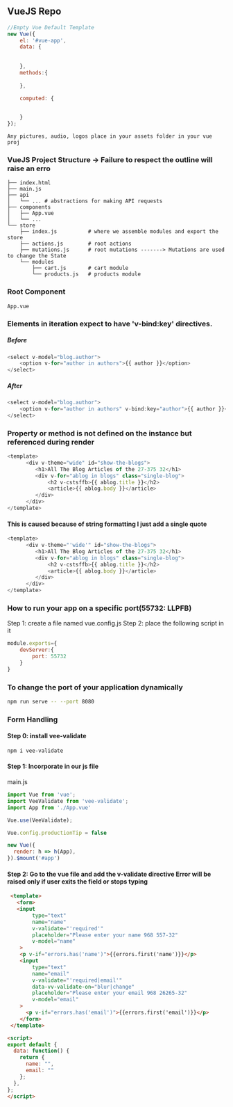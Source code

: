 ## VueJS Repo
```javascript
//Empty Vue Default Template
new Vue({
	el: '#vue-app',
	data: {
		
		
	},
	methods:{
	 
	},

	computed: {
		

	}
});
```
```
Any pictures, audio, logos place in your assets folder in your vue proj
```


### VueJS Project Structure -> Failure to respect the outline will raise an erro
```
├── index.html
├── main.js
├── api
│   └── ... # abstractions for making API requests
├── components
│   ├── App.vue
│   └── ...
└── store
    ├── index.js          # where we assemble modules and export the store
    ├── actions.js        # root actions
    ├── mutations.js      # root mutations -------> Mutations are used to change the State
    └── modules
        ├── cart.js       # cart module
        └── products.js   # products module
```

### Root Component
```
App.vue
```

### Elements in iteration expect to have 'v-bind:key' directives.
##### Before
```js
<select v-model="blog.author">
    <option v-for="author in authors">{{ author }}</option>
</select>
```
##### After
```js
<select v-model="blog.author">
    <option v-for="author in authors" v-bind:key="author">{{ author }}</option>
</select>
```

### Property or method is not defined on the instance but referenced during render
```js
<template>
      <div v-theme="wide" id="show-the-blogs">
         <h1>All The Blog Articles of the 27-375 32</h1>
         <div v-for="ablog in blogs" class="single-blog">
             <h2 v-cstsffb>{{ ablog.title }}</h2>
             <article>{{ ablog.body }}</article>
         </div>
      </div>
</template>
```

#### This is caused because of string formatting I just add a single quote
```js
<template>
      <div v-theme="'wide'" id="show-the-blogs">
         <h1>All The Blog Articles of the 27-375 32</h1>
         <div v-for="ablog in blogs" class="single-blog">
             <h2 v-cstsffb>{{ ablog.title }}</h2>
             <article>{{ ablog.body }}</article>
         </div>
      </div>
</template>
```


### How to run your app on a specific port(55732: LLPFB)
Step 1: create a file named vue.config.js
Step 2: place the following script in it
```js
module.exports={
	devServer:{
		port: 55732
	}
}
```

### To change the port of your application dynamically
```bash
npm run serve -- --port 8080
```


### Form Handling

#### Step 0: install vee-validate
```bash
npm i vee-validate
```

#### Step 1: Incorporate in our js file
main.js
```js
import Vue from 'vue';
import VeeValidate from 'vee-validate';
import App from './App.vue'

Vue.use(VeeValidate);

Vue.config.productionTip = false

new Vue({
  render: h => h(App),
}).$mount('#app')
```

#### Step 2: Go to the vue file and add the v-validate directive Error will be raised only if user exits the field or stops typing

```html
 <template>
   <form>
   <input
        type="text"
        name="name"
        v-validate="'required'"
        placeholder="Please enter your name 968 557-32"
		v-model="name"
	>
	<p v-if="errors.has('name')">{{errors.first('name')}}</p>
	<input 
        type="text"
        name="email"
        v-validate="'required|email'"
		data-vv-validate-on="blur|change"
        placeholder="Please enter your email 968 26265-32"
		v-model="email"
	>
	  <p v-if="errors.has('email')">{{errors.first('email')}}</p>
    </form>
 </template>

<script>
export default {
  data: function() {
    return {
	  name: "",
	  email: ""
    };
  },
};
</script>
``` 